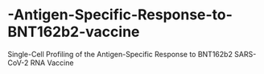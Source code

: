 # -Antigen-Specific-Response-to-BNT162b2-vaccine
Single-Cell Profiling of the Antigen-Specific Response to BNT162b2 SARS-CoV-2 RNA Vaccine
